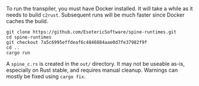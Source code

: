 To run the transpiler, you must have Docker installed. It will take a while as it needs to build `c2rust`. Subsequent runs will be much faster since Docker caches the build.

```
git clone https://github.com/EsotericSoftware/spine-runtimes.git
cd spine-runtimes
git checkout 7a5c6995effdeaf6c4846884aae0d7fe37982f9f
cd ..
cargo run
```

A `spine_c.rs` is created in the `out/` directory. It may not be useable as-is, especially on Rust stable, and requires manual cleanup. Warnings can mostly be fixed using `cargo fix`.
